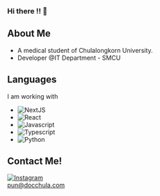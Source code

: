 ### Hi there !! 👋

## About Me
* A medical student of Chulalongkorn University.
* Developer @IT Department - SMCU

## Languages
I am working with
* ![NextJS](https://img.shields.io/badge/next.js-000000?style=for-the-badge&logo=nextdotjs&logoColor=white)
* ![React](https://img.shields.io/badge/React-20232A?style=for-the-badge&logo=react&logoColor=61DAFB)
* ![Javascript](https://img.shields.io/badge/JavaScript-323330?style=for-the-badge&logo=javascript&logoColor=F7DF1E)
* ![Typescript](https://img.shields.io/badge/TypeScript-007ACC?style=for-the-badge&logo=typescript&logoColor=white)
* ![Python](https://img.shields.io/badge/Python-FFD43B?style=for-the-badge&logo=python&logoColor=blue)



## Contact Me!
[![Instagram](https://img.shields.io/badge/Instagram-E4405F?style=for-the-badge&logo=instagram&logoColor=white)](https://www.instagram.com/punpunyawish/)
<br>
pun@docchula.com
<!--
**Punpunyawish/punpunyawish** is a ✨ _special_ ✨ repository because its `README.md` (this file) appears on your GitHub profile.

Here are some ideas to get you started:

- 🔭 I’m currently working on ...
- 🌱 I’m currently learning ...
- 👯 I’m looking to collaborate on ...
- 🤔 I’m looking for help with ...
- 💬 Ask me about ...
- 📫 How to reach me: ...
- 😄 Pronouns: ...
- ⚡ Fun fact: ...
-->
